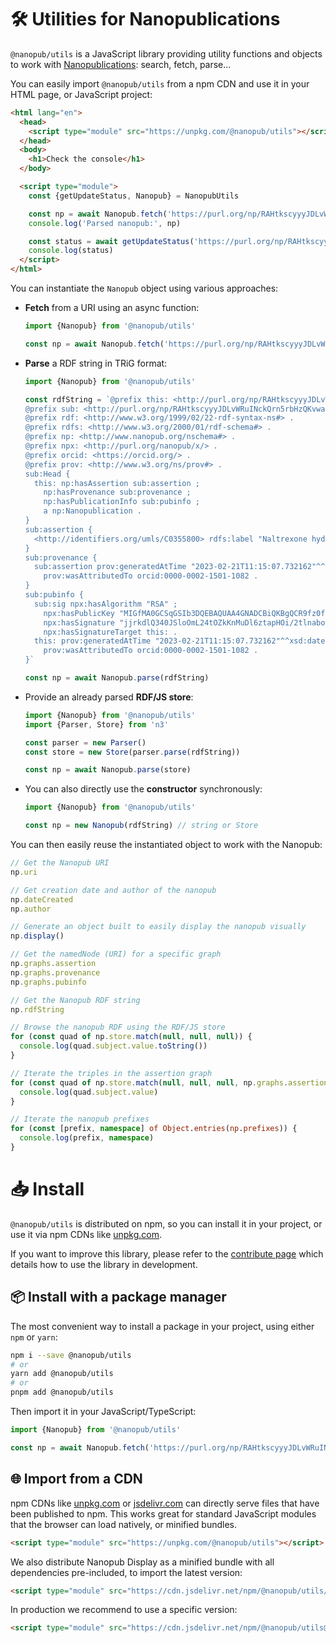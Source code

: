 # 🛠️ Utilities for Nanopublications

`@nanopub/utils` is a JavaScript library providing utility functions and objects to work with [Nanopublications](https://nanopub.net): search, fetch, parse...

You can easily import `@nanopub/utils` from a npm CDN and use it in your HTML page, or JavaScript project:

```html
<html lang="en">
  <head>
    <script type="module" src="https://unpkg.com/@nanopub/utils"></script>
  </head>
  <body>
    <h1>Check the console</h1>
  </body>

  <script type="module">
    const {getUpdateStatus, Nanopub} = NanopubUtils

    const np = await Nanopub.fetch('https://purl.org/np/RAHtkscyyyJDLvWRuINckQrn5rbHzQKvwakNVC3fmRzGU')
    console.log('Parsed nanopub:', np)

    const status = await getUpdateStatus('https://purl.org/np/RAHtkscyyyJDLvWRuINckQrn5rbHzQKvwakNVC3fmRzGU')
    console.log(status)
  </script>
</html>
```

You can instantiate the `Nanopub` object using various approaches:

- **Fetch** from a URI using an async function:

  ```typescript
  import {Nanopub} from '@nanopub/utils'

  const np = await Nanopub.fetch('https://purl.org/np/RAHtkscyyyJDLvWRuINckQrn5rbHzQKvwakNVC3fmRzGU')
  ```

- **Parse** a RDF string in TRiG format:

  ```typescript
  import {Nanopub} from '@nanopub/utils'
  
  const rdfString = `@prefix this: <http://purl.org/np/RAHtkscyyyJDLvWRuINckQrn5rbHzQKvwakNVC3fmRzGX> .
  @prefix sub: <http://purl.org/np/RAHtkscyyyJDLvWRuINckQrn5rbHzQKvwakNVC3fmRzGX#> .
  @prefix rdf: <http://www.w3.org/1999/02/22-rdf-syntax-ns#> .
  @prefix rdfs: <http://www.w3.org/2000/01/rdf-schema#> .
  @prefix np: <http://www.nanopub.org/nschema#> .
  @prefix npx: <http://purl.org/nanopub/x/> .
  @prefix orcid: <https://orcid.org/> .
  @prefix prov: <http://www.w3.org/ns/prov#> .
  sub:Head {
    this: np:hasAssertion sub:assertion ;
      np:hasProvenance sub:provenance ;
      np:hasPublicationInfo sub:pubinfo ;
      a np:Nanopublication .
  }
  sub:assertion {
    <http://identifiers.org/umls/C0355800> rdfs:label "Naltrexone hydrochloride" .
  }
  sub:provenance {
    sub:assertion prov:generatedAtTime "2023-02-21T11:15:07.732162"^^xsd:dateTime ;
      prov:wasAttributedTo orcid:0000-0002-1501-1082 .
  }
  sub:pubinfo {
    sub:sig npx:hasAlgorithm "RSA" ;
      npx:hasPublicKey "MIGfMA0GCSqGSIb3DQEBAQUAA4GNADCBiQKBgQCR9fz0fKCdWOWC+pxhkQhEM/ppbdIYe5TLSdj+lJzSlv9mYBaPgrzVezSwwbmhlHBPDZa4/vHycU315BdmUGq+pXllp9+rWFfrb+kBJwhZjpG6BeyyXBsRFz4jmQVxl/ZYHilQTh/XalYzKkEAyTiEMPee4Kz61PaWOKH24CsnOQIDAQAB" ;
      npx:hasSignature "jjrkdlQ340JSloOmL24tOZkKnMuDl6ztapHOi/2tlnabownWOKUPtilPVMvFd4Hsz6bLfB+bk59rlDz3Qb02H7lhJAH6C75LiFKiddbvPA+8VYXYOZmBJNwmsC45ScB1gm3yJlJRPMKm1/uIFYXg7Wfx4+ukoSInbZ/wgzff0vg=" ;
      npx:hasSignatureTarget this: .
    this: prov:generatedAtTime "2023-02-21T11:15:07.732162"^^xsd:dateTime ;
      prov:wasAttributedTo orcid:0000-0002-1501-1082 .
  }`
  
  const np = await Nanopub.parse(rdfString)
  ```

- Provide an already parsed **RDF/JS store**:

  ```typescript
  import {Nanopub} from '@nanopub/utils'
  import {Parser, Store} from 'n3'

  const parser = new Parser()
  const store = new Store(parser.parse(rdfString))

  const np = await Nanopub.parse(store)
  ```

- You can also directly use the **constructor** synchronously:

  ```typescript
  import {Nanopub} from '@nanopub/utils'
  
  const np = new Nanopub(rdfString) // string or Store
  ```

You can then easily reuse the instantiated object to work with the Nanopub:

```typescript
// Get the Nanopub URI
np.uri

// Get creation date and author of the nanopub
np.dateCreated
np.author

// Generate an object built to easily display the nanopub visually
np.display()

// Get the namedNode (URI) for a specific graph
np.graphs.assertion
np.graphs.provenance
np.graphs.pubinfo

// Get the Nanopub RDF string
np.rdfString

// Browse the nanopub RDF using the RDF/JS store
for (const quad of np.store.match(null, null, null)) {
  console.log(quad.subject.value.toString())
}

// Iterate the triples in the assertion graph
for (const quad of np.store.match(null, null, null, np.graphs.assertion)) {
  console.log(quad.subject.value)
}

// Iterate the nanopub prefixes
for (const [prefix, namespace] of Object.entries(np.prefixes)) {
  console.log(prefix, namespace)
}
```

# 📥️ Install

`@nanopub/utils` is distributed on npm, so you can install it in your project, or use it via npm CDNs like [unpkg.com](https://unpkg.com).

If you want to improve this library, please refer to the [contribute page](/pages/CONTRIBUTING.html) which details how to use the library in development.

## 📦️ Install with a package manager

The most convenient way to install a package in your project, using either `npm` or `yarn`:

```bash
npm i --save @nanopub/utils
# or
yarn add @nanopub/utils
# or
pnpm add @nanopub/utils
```

Then import it in your JavaScript/TypeScript:

```typescript
import {Nanopub} from '@nanopub/utils'

const np = await Nanopub.fetch('https://purl.org/np/RAHtkscyyyJDLvWRuINckQrn5rbHzQKvwakNVC3fmRzGU')
```

## 🌐 Import from a CDN

npm CDNs like [unpkg.com](https://unpkg.com) or [jsdelivr.com](https://www.jsdelivr.com) can directly serve files that have been published to npm. This works great for standard JavaScript modules that the browser can load natively, or minified bundles.

```html
<script type="module" src="https://unpkg.com/@nanopub/utils"></script>
```

We also distribute Nanopub Display as a minified bundle with all dependencies pre-included, to import the latest version:

```html
<script type="module" src="https://cdn.jsdelivr.net/npm/@nanopub/utils/dist/index.min.js"></script>
```

In production we recommend to use a specific version:

```html
<script type="module" src="https://cdn.jsdelivr.net/npm/@nanopub/utils@1.0.7/dist/index.min.js"></script>
```
